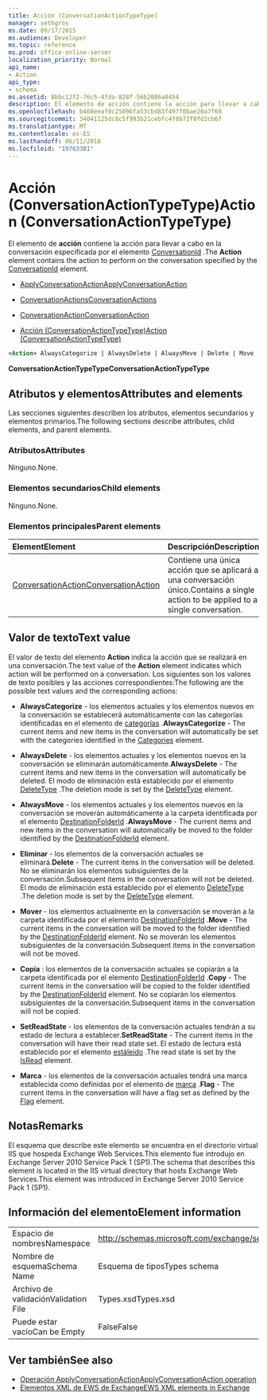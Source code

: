 ```yaml
---
title: Acción (ConversationActionTypeType)
manager: sethgros
ms.date: 09/17/2015
ms.audience: Developer
ms.topic: reference
ms.prod: office-online-server
localization_priority: Normal
api_name:
- Action
api_type:
- schema
ms.assetid: 8bbc12f2-76c5-4fda-828f-56b2086a0454
description: El elemento de acción contiene la acción para llevar a cabo en la conversación especificada por el elemento ConversationId.
ms.openlocfilehash: b468eeaf0c2509bfa53cbd83f497f0bae20a7f68
ms.sourcegitcommit: 34041125dc8c5f993b21cebfc4f8b72f0fd2cb6f
ms.translationtype: MT
ms.contentlocale: es-ES
ms.lasthandoff: 06/11/2018
ms.locfileid: "19763381"
---
```

# <a name="action-conversationactiontypetype"></a><span data-ttu-id="dce61-103">Acción (ConversationActionTypeType)</span><span class="sxs-lookup"><span data-stu-id="dce61-103">Action (ConversationActionTypeType)</span></span>

<span data-ttu-id="dce61-104">El elemento de **acción** contiene la acción para llevar a cabo en la conversación especificada por el elemento [ConversationId](conversationid.md) .</span><span class="sxs-lookup"><span data-stu-id="dce61-104">The **Action** element contains the action to perform on the conversation specified by the [ConversationId](conversationid.md) element.</span></span> 
  
- [<span data-ttu-id="dce61-105">ApplyConversationAction</span><span class="sxs-lookup"><span data-stu-id="dce61-105">ApplyConversationAction</span></span>](applyconversationaction.md)
  
- [<span data-ttu-id="dce61-106">ConversationActions</span><span class="sxs-lookup"><span data-stu-id="dce61-106">ConversationActions</span></span>](conversationactions.md)
  
- [<span data-ttu-id="dce61-107">ConversationAction</span><span class="sxs-lookup"><span data-stu-id="dce61-107">ConversationAction</span></span>](conversationaction.md)
  
- [<span data-ttu-id="dce61-108">Acción (ConversationActionTypeType)</span><span class="sxs-lookup"><span data-stu-id="dce61-108">Action (ConversationActionTypeType)</span></span>](action-conversationactiontypetype.md)
  
```XML
<Action> AlwaysCategorize | AlwaysDelete | AlwaysMove | Delete | Move | Copy | SetReadState </Action>
```

 <span data-ttu-id="dce61-109">**ConversationActionTypeType**</span><span class="sxs-lookup"><span data-stu-id="dce61-109">**ConversationActionTypeType**</span></span>
## <a name="attributes-and-elements"></a><span data-ttu-id="dce61-110">Atributos y elementos</span><span class="sxs-lookup"><span data-stu-id="dce61-110">Attributes and elements</span></span>

<span data-ttu-id="dce61-111">Las secciones siguientes describen los atributos, elementos secundarios y elementos primarios.</span><span class="sxs-lookup"><span data-stu-id="dce61-111">The following sections describe attributes, child elements, and parent elements.</span></span>
  
### <a name="attributes"></a><span data-ttu-id="dce61-112">Atributos</span><span class="sxs-lookup"><span data-stu-id="dce61-112">Attributes</span></span>

<span data-ttu-id="dce61-113">Ninguno.</span><span class="sxs-lookup"><span data-stu-id="dce61-113">None.</span></span>
  
### <a name="child-elements"></a><span data-ttu-id="dce61-114">Elementos secundarios</span><span class="sxs-lookup"><span data-stu-id="dce61-114">Child elements</span></span>

<span data-ttu-id="dce61-115">Ninguno.</span><span class="sxs-lookup"><span data-stu-id="dce61-115">None.</span></span>
  
### <a name="parent-elements"></a><span data-ttu-id="dce61-116">Elementos principales</span><span class="sxs-lookup"><span data-stu-id="dce61-116">Parent elements</span></span>

|<span data-ttu-id="dce61-117">**Element**</span><span class="sxs-lookup"><span data-stu-id="dce61-117">**Element**</span></span>|<span data-ttu-id="dce61-118">**Descripción**</span><span class="sxs-lookup"><span data-stu-id="dce61-118">**Description**</span></span>|
|:-----|:-----|
|[<span data-ttu-id="dce61-119">ConversationAction</span><span class="sxs-lookup"><span data-stu-id="dce61-119">ConversationAction</span></span>](conversationaction.md) <br/> |<span data-ttu-id="dce61-120">Contiene una única acción que se aplicará a una conversación único.</span><span class="sxs-lookup"><span data-stu-id="dce61-120">Contains a single action to be applied to a single conversation.</span></span>  <br/> |
   
## <a name="text-value"></a><span data-ttu-id="dce61-121">Valor de texto</span><span class="sxs-lookup"><span data-stu-id="dce61-121">Text value</span></span>

<span data-ttu-id="dce61-122">El valor de texto del elemento **Action** indica la acción que se realizará en una conversación.</span><span class="sxs-lookup"><span data-stu-id="dce61-122">The text value of the **Action** element indicates which action will be performed on a conversation.</span></span> <span data-ttu-id="dce61-123">Los siguientes son los valores de texto posibles y las acciones correspondientes:</span><span class="sxs-lookup"><span data-stu-id="dce61-123">The following are the possible text values and the corresponding actions:</span></span> 
  
- <span data-ttu-id="dce61-124">**AlwaysCategorize** - los elementos actuales y los elementos nuevos en la conversación se establecerá automáticamente con las categorías identificadas en el elemento de [categorías](categories-ex15websvcsotherref.md) .</span><span class="sxs-lookup"><span data-stu-id="dce61-124">**AlwaysCategorize** - The current items and new items in the conversation will automatically be set with the categories identified in the [Categories](categories-ex15websvcsotherref.md) element.</span></span> 
    
- <span data-ttu-id="dce61-125">**AlwaysDelete** - los elementos actuales y los elementos nuevos en la conversación se eliminarán automáticamente.</span><span class="sxs-lookup"><span data-stu-id="dce61-125">**AlwaysDelete** - The current items and new items in the conversation will automatically be deleted.</span></span> <span data-ttu-id="dce61-126">El modo de eliminación está establecido por el elemento [DeleteType](deletetype.md) .</span><span class="sxs-lookup"><span data-stu-id="dce61-126">The deletion mode is set by the [DeleteType](deletetype.md) element.</span></span> 
    
- <span data-ttu-id="dce61-127">**AlwaysMove** - los elementos actuales y los elementos nuevos en la conversación se moverán automáticamente a la carpeta identificada por el elemento [DestinationFolderId](destinationfolderid.md) .</span><span class="sxs-lookup"><span data-stu-id="dce61-127">**AlwaysMove** - The current items and new items in the conversation will automatically be moved to the folder identified by the [DestinationFolderId](destinationfolderid.md) element.</span></span> 
    
- <span data-ttu-id="dce61-128">**Eliminar** - los elementos de la conversación actuales se eliminará.</span><span class="sxs-lookup"><span data-stu-id="dce61-128">**Delete** - The current items in the conversation will be deleted.</span></span> <span data-ttu-id="dce61-129">No se eliminarán los elementos subsiguientes de la conversación.</span><span class="sxs-lookup"><span data-stu-id="dce61-129">Subsequent items in the conversation will not be deleted.</span></span> <span data-ttu-id="dce61-130">El modo de eliminación está establecido por el elemento [DeleteType](deletetype.md) .</span><span class="sxs-lookup"><span data-stu-id="dce61-130">The deletion mode is set by the [DeleteType](deletetype.md) element.</span></span> 
    
- <span data-ttu-id="dce61-131">**Mover** - los elementos actualmente en la conversación se moverán a la carpeta identificada por el elemento [DestinationFolderId](destinationfolderid.md) .</span><span class="sxs-lookup"><span data-stu-id="dce61-131">**Move** - The current items in the conversation will be moved to the folder identified by the [DestinationFolderId](destinationfolderid.md) element.</span></span> <span data-ttu-id="dce61-132">No se moverán los elementos subsiguientes de la conversación.</span><span class="sxs-lookup"><span data-stu-id="dce61-132">Subsequent items in the conversation will not be moved.</span></span> 
    
- <span data-ttu-id="dce61-133">**Copia** : los elementos de la conversación actuales se copiarán a la carpeta identificada por el elemento [DestinationFolderId](destinationfolderid.md) .</span><span class="sxs-lookup"><span data-stu-id="dce61-133">**Copy** - The current items in the conversation will be copied to the folder identified by the [DestinationFolderId](destinationfolderid.md) element.</span></span> <span data-ttu-id="dce61-134">No se copiarán los elementos subsiguientes de la conversación.</span><span class="sxs-lookup"><span data-stu-id="dce61-134">Subsequent items in the conversation will not be copied.</span></span> 
    
- <span data-ttu-id="dce61-135">**SetReadState** - los elementos de la conversación actuales tendrán a su estado de lectura a establecer.</span><span class="sxs-lookup"><span data-stu-id="dce61-135">**SetReadState** - The current items in the conversation will have their read state set.</span></span> <span data-ttu-id="dce61-136">El estado de lectura está establecido por el elemento [estáleído](isread.md) .</span><span class="sxs-lookup"><span data-stu-id="dce61-136">The read state is set by the [IsRead](isread.md) element.</span></span> 
    
- <span data-ttu-id="dce61-137">**Marca** - los elementos de la conversación actuales tendrá una marca establecida como definidas por el elemento de [marca](flag.md) .</span><span class="sxs-lookup"><span data-stu-id="dce61-137">**Flag** - The current items in the conversation will have a flag set as defined by the [Flag](flag.md) element.</span></span> 
    
## <a name="remarks"></a><span data-ttu-id="dce61-138">Notas</span><span class="sxs-lookup"><span data-stu-id="dce61-138">Remarks</span></span>

<span data-ttu-id="dce61-139">El esquema que describe este elemento se encuentra en el directorio virtual IIS que hospeda Exchange Web Services.This elemento fue introdujo en Exchange Server 2010 Service Pack 1 (SP1).</span><span class="sxs-lookup"><span data-stu-id="dce61-139">The schema that describes this element is located in the IIS virtual directory that hosts Exchange Web Services.This element was introduced in Exchange Server 2010 Service Pack 1 (SP1).</span></span>
  
## <a name="element-information"></a><span data-ttu-id="dce61-140">Información del elemento</span><span class="sxs-lookup"><span data-stu-id="dce61-140">Element information</span></span>

|||
|:-----|:-----|
|<span data-ttu-id="dce61-141">Espacio de nombres</span><span class="sxs-lookup"><span data-stu-id="dce61-141">Namespace</span></span>  <br/> |http://schemas.microsoft.com/exchange/services/2006/types  <br/> |
|<span data-ttu-id="dce61-142">Nombre de esquema</span><span class="sxs-lookup"><span data-stu-id="dce61-142">Schema Name</span></span>  <br/> |<span data-ttu-id="dce61-143">Esquema de tipos</span><span class="sxs-lookup"><span data-stu-id="dce61-143">Types schema</span></span>  <br/> |
|<span data-ttu-id="dce61-144">Archivo de validación</span><span class="sxs-lookup"><span data-stu-id="dce61-144">Validation File</span></span>  <br/> |<span data-ttu-id="dce61-145">Types.xsd</span><span class="sxs-lookup"><span data-stu-id="dce61-145">Types.xsd</span></span>  <br/> |
|<span data-ttu-id="dce61-146">Puede estar vacío</span><span class="sxs-lookup"><span data-stu-id="dce61-146">Can be Empty</span></span>  <br/> |<span data-ttu-id="dce61-147">False</span><span class="sxs-lookup"><span data-stu-id="dce61-147">False</span></span>  <br/> |
   
## <a name="see-also"></a><span data-ttu-id="dce61-148">Ver también</span><span class="sxs-lookup"><span data-stu-id="dce61-148">See also</span></span>

- [<span data-ttu-id="dce61-149">Operación ApplyConversationAction</span><span class="sxs-lookup"><span data-stu-id="dce61-149">ApplyConversationAction operation</span></span>](applyconversationaction-operation.md)
- [<span data-ttu-id="dce61-150">Elementos XML de EWS de Exchange</span><span class="sxs-lookup"><span data-stu-id="dce61-150">EWS XML elements in Exchange</span></span>](ews-xml-elements-in-exchange.md)

